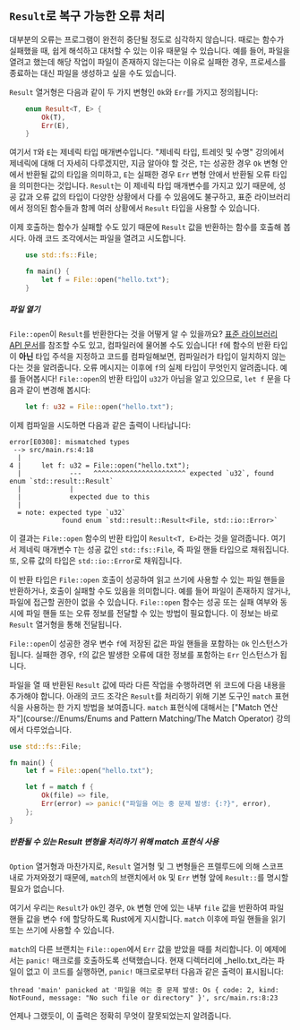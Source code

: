 ## `Result`로 복구 가능한 오류 처리

대부분의 오류는 프로그램이 완전히 중단될 정도로 심각하지 않습니다. 때로는 함수가 실패했을 때, 쉽게 해석하고 대처할 수 있는 이유 때문일 수 있습니다. 예를 들어, 파일을 열려고 했는데 해당 작업이 파일이 존재하지 않는다는 이유로 실패한 경우, 프로세스를 종료하는 대신 파일을 생성하고 싶을 수도 있습니다.

`Result` 열거형은 다음과 같이 두 가지 변형인 `Ok`와 `Err`를 가지고 정의됩니다:

```rust
    enum Result<T, E> {
        Ok(T),
        Err(E),
    }
```

여기서 `T`와 `E`는 제네릭 타입 매개변수입니다. "제네릭 타입, 트레잇 및 수명" 강의에서 제네릭에 대해 더 자세히 다루겠지만, 지금 알아야 할 것은, `T`는 성공한 경우 `Ok` 변형 안에서 반환될 값의 타입을 의미하고, `E`는 실패한 경우 `Err` 변형 안에서 반환될 오류 타입을 의미한다는 것입니다. `Result`는 이 제네릭 타입 매개변수를 가지고 있기 때문에, 성공 값과 오류 값의 타입이 다양한 상황에서 다를 수 있음에도 불구하고, 표준 라이브러리에서 정의된 함수들과 함께 여러 상황에서 `Result` 타입을 사용할 수 있습니다.

이제 호출하는 함수가 실패할 수도 있기 때문에 `Result` 값을 반환하는 함수를 호출해 봅시다. 아래 코드 조각에서는 파일을 열려고 시도합니다.

```rust
    use std::fs::File;

    fn main() {
        let f = File::open("hello.txt");
    }
```

##### 파일 열기

`File::open`이 `Result`를 반환한다는 것을 어떻게 알 수 있을까요? [표준 라이브러리 API 문서](https://doc.rust-lang.org/std/index.html)를 참조할 수도 있고, 컴파일러에 물어볼 수도 있습니다! `f`에 함수의 반환 타입이 **아닌** 타입 주석을 지정하고 코드를 컴파일해보면, 컴파일러가 타입이 일치하지 않는다는 것을 알려줍니다. 오류 메시지는 이후에 `f`의 실제 타입이 무엇인지 알려줍니다. 예를 들어봅시다! `File::open`의 반환 타입이 `u32`가 아님을 알고 있으므로, `let f` 문을 다음과 같이 변경해 봅시다:

```rust
    let f: u32 = File::open("hello.txt");
```

이제 컴파일을 시도하면 다음과 같은 출력이 나타납니다:

```text
error[E0308]: mismatched types
 --> src/main.rs:4:18
  |
4 |     let f: u32 = File::open("hello.txt");
  |            ---   ^^^^^^^^^^^^^^^^^^^^^^^ expected `u32`, found enum `std::result::Result`
  |            |
  |            expected due to this
  |
  = note: expected type `u32`
             found enum `std::result::Result<File, std::io::Error>`
```

이 결과는 `File::open` 함수의 반환 타입이 `Result<T, E>`라는 것을 알려줍니다. 여기서 제네릭 매개변수 `T`는 성공 값인 `std::fs::File`, 즉 파일 핸들 타입으로 채워집니다. 또, 오류 값의 타입은 `std::io::Error`로 채워집니다.

이 반환 타입은 `File::open` 호출이 성공하여 읽고 쓰기에 사용할 수 있는 파일 핸들을 반환하거나, 호출이 실패할 수도 있음을 의미합니다. 예를 들어 파일이 존재하지 않거나, 파일에 접근할 권한이 없을 수 있습니다. `File::open` 함수는 성공 또는 실패 여부와 동시에 파일 핸들 또는 오류 정보를 전달할 수 있는 방법이 필요합니다. 이 정보는 바로 `Result` 열거형을 통해 전달됩니다.

`File::open`이 성공한 경우 변수 `f`에 저장된 값은 파일 핸들을 포함하는 `Ok` 인스턴스가 됩니다. 실패한 경우, `f`의 값은 발생한 오류에 대한 정보를 포함하는 `Err` 인스턴스가 됩니다.

파일을 열 때 반환된 `Result` 값에 따라 다른 작업을 수행하려면 위 코드에 다음 내용을 추가해야 합니다. 아래의 코드 조각은 `Result`를 처리하기 위해 기본 도구인 `match` 표현식을 사용하는 한 가지 방법을 보여줍니다. `match` 표현식에 대해서는 ["Match 연산자"](course://Enums/Enums and Pattern Matching/The Match Operator) 강의에서 다루었습니다.

```rust
use std::fs::File;

fn main() {
    let f = File::open("hello.txt");

    let f = match f {
        Ok(file) => file,
        Err(error) => panic!("파일을 여는 중 문제 발생: {:?}", error),
    };
}
```

##### 반환될 수 있는 Result 변형을 처리하기 위해 match 표현식 사용

`Option` 열거형과 마찬가지로, `Result` 열거형 및 그 변형들은 프렐루드에 의해 스코프 내로 가져와졌기 때문에, `match`의 브랜치에서 `Ok` 및 `Err` 변형 앞에 `Result::`를 명시할 필요가 없습니다.

여기서 우리는 `Result`가 `Ok`인 경우, `Ok` 변형 안에 있는 내부 `file` 값을 반환하여 파일 핸들 값을 변수 `f`에 할당하도록 Rust에게 지시합니다. `match` 이후에 파일 핸들을 읽기 또는 쓰기에 사용할 수 있습니다.

`match`의 다른 브랜치는 `File::open`에서 `Err` 값을 받았을 때를 처리합니다. 이 예제에서는 `panic!` 매크로를 호출하도록 선택했습니다. 현재 디렉터리에 _hello.txt_라는 파일이 없고 이 코드를 실행하면, `panic!` 매크로로부터 다음과 같은 출력이 표시됩니다:

```text
thread 'main' panicked at '파일을 여는 중 문제 발생: Os { code: 2, kind: NotFound, message: "No such file or directory" }', src/main.rs:8:23
```

언제나 그랬듯이, 이 출력은 정확히 무엇이 잘못되었는지 알려줍니다.
